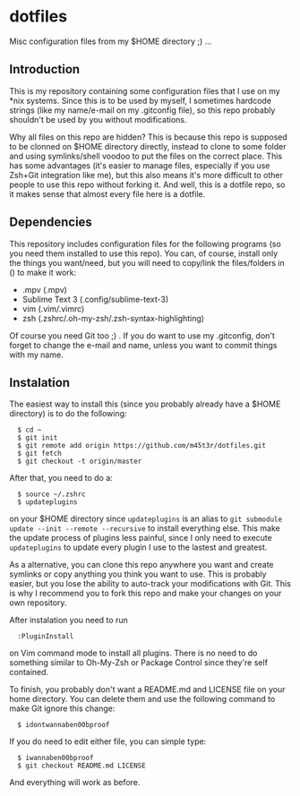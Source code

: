 # dotfiles
 
Misc configuration files from my $HOME directory ;) ...

## Introduction

This is my repository containing some configuration files that I use on my *nix systems. Since this is to be used by myself, I sometimes hardcode strings (like my name/e-mail on my .gitconfig file), so this repo probably shouldn't be used by you without modifications.
 
Why all files on this repo are hidden? This is because this repo is supposed to be clonned on $HOME directory directly, instead to clone to some folder and using symlinks/shell voodoo to put the files on the correct place. This has some advantages (it's easier to manage files, especially if you use Zsh+Git integration like me), but this also means it's more difficult to other people to use this repo without forking it. And well, this is a dotfile repo, so it makes sense that almost every file here is a dotfile.

## Dependencies

This repository includes configuration files for the following programs (so you need them installed to use this repo). You can, of course, install only the things you want/need, but you will need to copy/link the files/folders in () to make it work:

  * .mpv (.mpv)
  * Sublime Text 3 (.config/sublime-text-3)
  * vim (.vim/.vimrc)
  * zsh (.zshrc/.oh-my-zsh/.zsh-syntax-highlighting)

Of course you need Git too ;) . If you do want to use my .gitconfig, don't
forget to change the e-mail and name, unless you want to commit things with my
name.
 
## Instalation

The easiest way to install this (since you probably already have a $HOME directory) is to do the following:

```
  $ cd ~
  $ git init
  $ git remote add origin https://github.com/m45t3r/dotfiles.git
  $ git fetch
  $ git checkout -t origin/master
```

After that, you need to do a:

```
  $ source ~/.zshrc
  $ updateplugins
```

on your $HOME directory since ```updateplugins``` is an alias to ```git submodule update --init --remote --recursive``` to install everything else. This make the update process of plugins less painful, since I only need to execute ```updateplugins``` to update every plugin I use to the lastest and greatest.

As a alternative, you can clone this repo anywhere you want and create symlinks or copy anything you think you want to use. This is probably easier, but you lose the ability to auto-track your modifications with Git. This is why I recommend you to fork this repo and make your changes on your own repository.

After instalation you need to run 

```
  :PluginInstall
```

on Vim command mode to install all plugins. There is no need to do something similar to Oh-My-Zsh or Package Control since they're self contained.

To finish, you probably don't want a README.md and LICENSE file on your home directory. You can delete them and use the following command to make Git ignore this change:

```
  $ idontwannaben00bproof
```

If you do need to edit either file, you can simple type:

```
  $ iwannaben00bproof
  $ git checkout README.md LICENSE
```

And everything will work as before.
